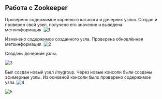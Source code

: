 ## Работа с Zookeeper
Проверено содержимое корневого каталога и дочерних узлов. Создан и проверен свой узел, получено его значение и выведена метоинформация.
![1](https://github.com/DekartVan/BigData/assets/60447026/7481f6fa-1b72-4f64-a639-fbb6c738ed49)

Изменено содержимое созданного узла. Проверена обновлённая метоинформация.
![2](https://github.com/DekartVan/BigData/assets/60447026/41e44d7a-7166-4eae-970f-ba1f62ef4d68)

Созданы дочерние узлы.

![3](https://github.com/DekartVan/BigData/assets/60447026/a75cb46b-4d23-4204-95e3-f5890836fcb6)

Был создан новый узел /mygroup. Через новые консоли были созданы эфимерные узлы.
Из основной консоли было проверено содержимое узла.
![4](https://github.com/DekartVan/BigData/assets/60447026/bdc024ad-5096-4c17-af1f-419c53880baf)

![5](https://github.com/DekartVan/BigData/assets/60447026/eb66de79-5976-49f9-adbd-79ca805d2c84)




